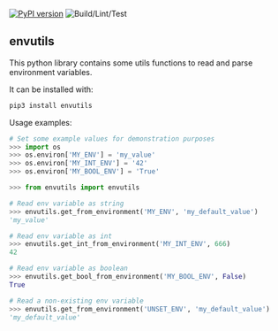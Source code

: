 
[![PyPI version](https://badge.fury.io/py/envutils.svg?kill_cache=1)](https://badge.fury.io/py/envutils) ![Build/Lint/Test](https://github.com/mfilippo/envutils/workflows/Python%20package/badge.svg?kill_cache=1)

envutils
--------

This python library contains some utils functions to read and parse environment variables.

It can be installed with:
```bash
pip3 install envutils
```

Usage examples:

```python
# Set some example values for demonstration purposes
>>> import os
>>> os.environ['MY_ENV'] = 'my_value'
>>> os.environ['MY_INT_ENV'] = '42'
>>> os.environ['MY_BOOL_ENV'] = 'True'

>>> from envutils import envutils

# Read env variable as string
>>> envutils.get_from_environment('MY_ENV', 'my_default_value')
'my_value'

# Read env variable as int
>>> envutils.get_int_from_environment('MY_INT_ENV', 666)
42

# Read env variable as boolean
>>> envutils.get_bool_from_environment('MY_BOOL_ENV', False)
True

# Read a non-existing env variable
>>> envutils.get_from_environment('UNSET_ENV', 'my_default_value')
'my_default_value'
```